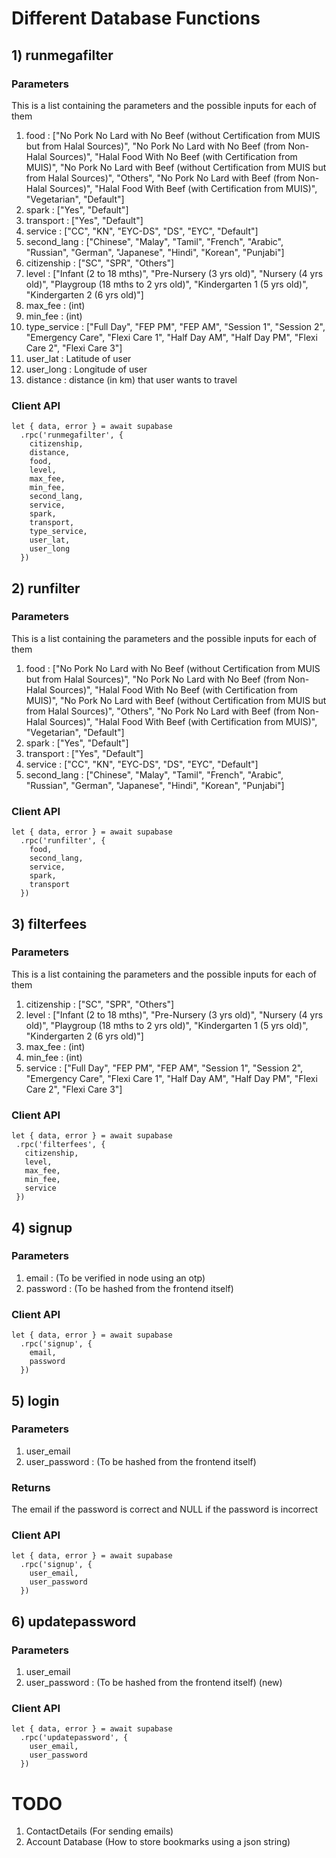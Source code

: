 # Different Database Functions
## 1) runmegafilter
### Parameters
This is a list containing the parameters and the possible inputs for each of them
1) food : ["No Pork No Lard with No Beef (without Certification from MUIS but from Halal Sources)",
       "No Pork No Lard with No Beef (from Non-Halal Sources)",
       "Halal Food With No Beef (with Certification from MUIS)",
       "No Pork No Lard with Beef (without Certification from MUIS but from Halal Sources)",
       "Others", "No Pork No Lard with Beef (from Non-Halal Sources)",
       "Halal Food With Beef (with Certification from MUIS)",
       "Vegetarian", "Default"]  
2) spark : ["Yes", "Default"]  
3) transport : ["Yes", "Default"]  
4) service : ["CC", "KN", "EYC-DS", "DS", "EYC", "Default"]  
5) second_lang : ["Chinese", "Malay", "Tamil", "French", "Arabic", "Russian", "German", "Japanese", "Hindi", "Korean", "Punjabi"]  
6) citizenship : ["SC", "SPR", "Others"]   
7) level : ["Infant (2 to 18 mths)", "Pre-Nursery (3 yrs old)", "Nursery (4 yrs old)", "Playgroup (18 mths to 2 yrs old)", "Kindergarten 1 (5 yrs old)", "Kindergarten 2 (6 yrs old)"]   
8) max_fee : (int)  
9) min_fee : (int)  
10) type_service : ["Full Day", "FEP PM", "FEP AM", "Session 1", "Session 2", "Emergency Care", "Flexi Care 1", "Half Day AM", "Half Day PM", "Flexi Care 2", "Flexi Care 3"]   
11) user_lat : Latitude of user   
12) user_long : Longitude of user  
13) distance : distance (in km) that user wants to travel

### Client API
```
let { data, error } = await supabase
  .rpc('runmegafilter', {
    citizenship, 
    distance, 
    food, 
    level, 
    max_fee, 
    min_fee, 
    second_lang, 
    service, 
    spark, 
    transport, 
    type_service, 
    user_lat, 
    user_long
  })
```

## 2) runfilter
### Parameters
This is a list containing the parameters and the possible inputs for each of them
1) food : ["No Pork No Lard with No Beef (without Certification from MUIS but from Halal Sources)",
       "No Pork No Lard with No Beef (from Non-Halal Sources)",
       "Halal Food With No Beef (with Certification from MUIS)",
       "No Pork No Lard with Beef (without Certification from MUIS but from Halal Sources)",
       "Others", "No Pork No Lard with Beef (from Non-Halal Sources)",
       "Halal Food With Beef (with Certification from MUIS)",
       "Vegetarian", "Default"]  
2) spark : ["Yes", "Default"]  
3) transport : ["Yes", "Default"]  
4) service : ["CC", "KN", "EYC-DS", "DS", "EYC", "Default"]  
5) second_lang : ["Chinese", "Malay", "Tamil", "French", "Arabic", "Russian", "German", "Japanese", "Hindi", "Korean", "Punjabi"]  

### Client API
```
let { data, error } = await supabase
  .rpc('runfilter', {
    food,
    second_lang,
    service,
    spark,
    transport
  })
  ```
  
## 3) filterfees
### Parameters
This is a list containing the parameters and the possible inputs for each of them
  1) citizenship : ["SC", "SPR", "Others"]   
  2) level : ["Infant (2 to 18 mths)", "Pre-Nursery (3 yrs old)", "Nursery (4 yrs old)", "Playgroup (18 mths to 2 yrs old)", "Kindergarten 1 (5 yrs old)", "Kindergarten 2 (6 yrs old)"]   
  3) max_fee : (int)  
  4) min_fee : (int)  
  5) service : ["Full Day", "FEP PM", "FEP AM", "Session 1", "Session 2", "Emergency Care", "Flexi Care 1", "Half Day AM", "Half Day PM", "Flexi Care 2", "Flexi Care 3"]   
  
 ### Client API
 ```
 let { data, error } = await supabase
  .rpc('filterfees', {
    citizenship, 
    level, 
    max_fee, 
    min_fee, 
    service
  })
 ```
 
## 4) signup 
### Parameters
1) email : (To be verified in node using an otp)
2) password : (To be hashed from the frontend itself)
### Client API
```
let { data, error } = await supabase
  .rpc('signup', {
    email, 
    password
  })
```

## 5) login 
### Parameters
1) user_email
2) user_password : (To be hashed from the frontend itself)
### Returns
The email if the password is correct and NULL if the password is incorrect
### Client API
```
let { data, error } = await supabase
  .rpc('signup', {
    user_email, 
    user_password
  })
```

## 6) updatepassword
### Parameters
1) user_email
2) user_password : (To be hashed from the frontend itself) (new)
### Client API
```
let { data, error } = await supabase
  .rpc('updatepassword', {
    user_email, 
    user_password
  })
```

# TODO
1) ContactDetails (For sending emails)
2) Account Database (How to store bookmarks using a json string)
  
